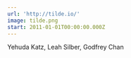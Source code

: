 ```yaml
---
url: 'http://tilde.io/'
image: tilde.png
start: 2011-01-01T00:00:00.000Z
---
```

Yehuda Katz, Leah Silber, Godfrey Chan